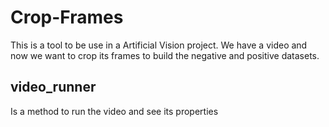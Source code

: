 # Crop-Frames

This is a tool to be use in a Artificial Vision project. We have a video and now we want to crop its frames to build the negative and positive datasets.

## video_runner

Is a method to run the video and see its properties